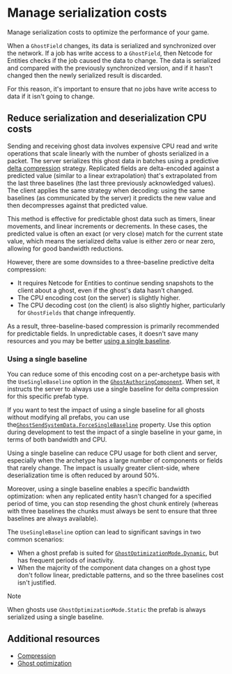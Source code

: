 # Manage serialization costs

Manage serialization costs to optimize the performance of your game.

When a `GhostField` changes, its data is serialized and synchronized over the network. If a job has write access to a `GhostField`, then Netcode for Entities checks if the job caused the data to change. The data is serialized and compared with the previously synchronized version, and if it hasn't changed then the newly serialized result is discarded.

For this reason, it's important to ensure that no jobs have write access to data if it isn't going to change.

## Reduce serialization and deserialization CPU costs

Sending and receiving ghost data involves expensive CPU read and write operations that scale linearly with the number of ghosts serialized in a packet. The server serializes this ghost data in batches using a predictive [delta compression](compression.md) strategy. Replicated fields are delta-encoded against a predicted value (similar to a linear extrapolation) that's extrapolated from the last three baselines (the last three previously acknowledged values). The client applies the same strategy when decoding: using the same baselines (as communicated by the server) it predicts the new value and then decompresses against that predicted value.

This method is effective for predictable ghost data such as timers, linear movements, and linear increments or decrements. In these cases, the predicted value is often an exact (or very close) match for the current state value, which means the serialized delta value is either zero or near zero, allowing for good bandwidth reductions.

However, there are some downsides to a three-baseline predictive delta compression:

* It requires Netcode for Entities to continue sending snapshots to the client about a ghost, even if the ghost's data hasn't changed.
* The CPU encoding cost (on the server) is slightly higher.
* The CPU decoding cost (on the client) is also slightly higher, particularly for `GhostFields` that change infrequently.

As a result, three-baseline-based compression is primarily recommended for predictable fields. In unpredictable cases, it doesn't save many resources and you may be better [using a single baseline](#using-a-single-baseline).

### Using a single baseline

You can reduce some of this encoding cost on a per-archetype basis with the `UseSingleBaseline` option in the [`GhostAuthoringComponent`](https://docs.unity3d.com/Packages/com.unity.netcode@latest?subfolder=/api/Unity.NetCode.GhostAuthoringComponent.html).
When set, it instructs the server to always use a single baseline for delta compression for this specific prefab type.

If you want to test the impact of using a single baseline for all ghosts without modifying all prefabs, you can use the[`GhostSendSystemData.ForceSingleBaseline`](https://docs.unity3d.com/Packages/com.unity.netcode@latest?subfolder=/api/Unity.NetCode.GhostSendSystemData.html#Unity_NetCode_GhostSendSystemData_ForceSingleBaseline) property. Use this option during development to test the impact of a single baseline in your game, in terms of both bandwidth and CPU.

Using a single baseline can reduce CPU usage for both client and server, especially when the archetype has a large number of components or fields that rarely change. The impact is usually greater client-side, where deserialization time is often reduced by around 50%.

Moreover, using a single baseline enables a specific bandwidth optimization: when any replicated entity hasn't changed for a specified period of time, you can stop resending the ghost chunk entirely (whereas with three baselines the chunks must always be sent to ensure that three baselines are always available).

The `UseSingleBaseline` option can lead to significant savings in two common scenarios:

* When a ghost prefab is suited for [`GhostOptimizationMode.Dynamic`](https://docs.unity3d.com/Packages/com.unity.netcode@latest?subfolder=/api/Unity.NetCode.GhostOptimizationMode.html), but has frequent periods of inactivity.
* When the majority of the component data changes on a ghost type don't follow linear, predictable patterns, and so the three baselines cost isn't justified.

> [!NOTE]
> When ghosts use `GhostOptimizationMode.Static` the prefab is always serialized using a single baseline.

## Additional resources

* [Compression](compression.md)
* [Ghost optimization](optimize-ghosts.md)